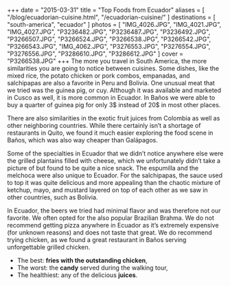+++
date    = "2015-03-31"
title   = "Top Foods from Ecuador"
aliases = [ "/blog/ecuadorian-cuisine.html", "/ecuadorian-cuisine/" ]
destinations = [ "south-america", "ecuador" ]
photos  = [
  "IMG_4026.JPG", "IMG_4021.JPG", "IMG_4027.JPG", "P3236482.JPG", "P3236487.JPG",
  "P3236492.JPG", "P3266507.JPG", "P3266524.JPG", "P3266538.JPG", "P3266542.JPG",
  "P3266543.JPG", "IMG_4062.JPG", "P3276553.JPG", "P3276554.JPG", "P3276556.JPG",
  "P3286610.JPG", "P3286612.JPG"
]
cover = "P3266538.JPG"
+++
The more you travel in South America, the more similarities you are going to notice between cuisines. Some dishes, like the mixed rice, the potato chicken or pork combos, empanadas, and salchipapas are also a favorite in Peru and Bolivia. One unusual meat that we tried was the guinea pig, or cuy. Although it was available and marketed in Cusco as well, it is more common in Ecuador. In Baños we were able to buy a quarter of guinea pig for only 3$ instead of 20$ in most other places.
<!--more-->

There are also similarities in the exotic fruit juices from Colombia as well as other neighboring countries. While there certainly isn’t a shortage of restaurants in Quito, we found it much easier exploring the food scene in Baños, which was also way cheaper than Galápagos.

Some of the specialties in Ecuador that we didn’t notice anywhere else were the grilled plantains filled with cheese, which we unfortunately didn’t take a picture of but found to be quite a nice snack. The espumilla and the melchoca were also unique to Ecuador. For the salchipapas, the sauce used to top it was quite delicious and more appealing than the chaotic mixture of ketchup, mayo, and mustard layered on top of each other as we saw in other countries, such as Bolivia.

In Ecuador, the beers we tried had minimal flavor and was therefore not our favorite. We often opted for the also popular Brazilian Brahma. We do not recommend getting pizza anywhere in Ecuador as it’s extremely expensive (for unknown reasons) and does not taste that great. We do recommend trying chicken, as we found a great restaurant in Baños serving unforgettable grilled chicken.

* The best: **fries with the outstanding chicken**,
* The worst: the **candy** served during the walking tour,
* The healthiest: any of the delicious **juices**.